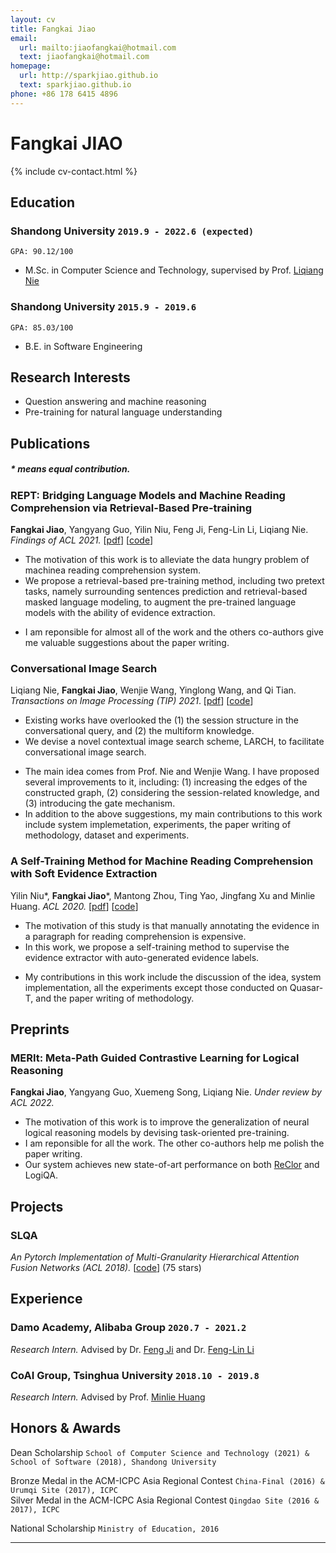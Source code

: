 ```yaml
---
layout: cv
title: Fangkai Jiao
email:
  url: mailto:jiaofangkai@hotmail.com
  text: jiaofangkai@hotmail.com
homepage:
  url: http://sparkjiao.github.io
  text: sparkjiao.github.io
phone: +86 178 6415 4896
---
```


# Fangkai JIAO

<!--
include contact information from the front matter
Supported arguments:
    - homepage: url, text
    - phone
    - email
-->

{% include cv-contact.html %}

## **Education**

### Shandong University `2019.9 - 2022.6 (expected)`

```
GPA: 90.12/100
```

- M.Sc. in Computer Science and Technology, supervised by Prof. [Liqiang Nie](https://liqiangnie.github.io/)

### Shandong University `2015.9 - 2019.6`

```
GPA: 85.03/100
```

- B.E. in Software Engineering

## **Research Interests**

- Question answering and machine reasoning
- Pre-training for natural language understanding

## **Publications**
<!-- <font size=2>* means equal contribution.</font> -->
##### \* means equal contribution.

### REPT: Bridging Language Models and Machine Reading Comprehension via Retrieval-Based Pre-training
**Fangkai Jiao**, Yangyang Guo, Yilin Niu, Feng Ji, Feng-Lin Li, Liqiang Nie. _Findings of ACL 2021._
[[pdf](https://arxiv.org/pdf/2105.04201.pdf)]
[[code](https://github.com/SparkJiao/Retrieval-based-Pre-training-for-Machine-Reading-Comprehension)]  
* The motivation of this work is to alleviate the data hungry problem of machinea reading comprehension system.   
* We propose a retrieval-based pre-training method, including two pretext tasks, namely surrounding sentences prediction and retrieval-based masked language modeling, to augment the pre-trained language models with the ability of evidence extraction.   
<!-- - Our pre-training method has achieved substantial improvements over strong baselines on five reading comprehension benchmarks.   -->
* I am reponsible for almost all of the work and the others co-authors give me valuable suggestions about the paper writing.  


### Conversational Image Search
Liqiang Nie, **Fangkai Jiao**, Wenjie Wang, Yinglong Wang, and Qi Tian. _Transactions on Image Processing (TIP) 2021_.
[[pdf](https://ieeexplore.ieee.org/document/9528996)]
[[code](https://github.com/SparkJiao/LARCH)]  
* Existing works have overlooked the (1) the session structure in the conversational query, and (2) the multiform knowledge.  
* We devise a novel contextual image search scheme, LARCH, to facilitate conversational image search. 
<!-- * Besides, we construct a augmented dataset based on MMD to facilitate future research.   -->
* The main idea comes from Prof. Nie and Wenjie Wang. I have proposed several improvements to it, including: (1) increasing the edges of the constructed graph, (2) considering the session-related knowledge, and (3) introducing the gate mechanism.  
* In addition to the above suggestions, my main contributions to this work include system implemetation, experiments, the paper writing of methodology, dataset and experiments.  

### A Self-Training Method for Machine Reading Comprehension with Soft Evidence Extraction

Yilin Niu\*, **Fangkai Jiao**\*, Mantong Zhou, Ting Yao, Jingfang Xu and Minlie Huang. _ACL 2020._
[[pdf](https://arxiv.org/pdf/2005.05189.pdf)]
[[code](https://github.com/SparkJiao/Self-Training-MRC)]  
* The motivation of this study is that manually annotating the evidence in a paragraph for reading comprehension is expensive.    
* In this work, we propose a self-training method to supervise the evidence extractor with auto-generated evidence labels.    
<!-- * Our method achieves significant improvements on seven datasets over three MRC tasks.   -->
* My contributions in this work include the discussion of the idea, system implementation, all the experiments except those conducted on Quasar-T, and the paper writing of methodology.  

## **Preprints**

### MERIt: Meta-Path Guided Contrastive Learning for Logical Reasoning
**Fangkai Jiao**, Yangyang Guo, Xuemeng Song, Liqiang Nie. _Under review by ACL 2022._  
* The motivation of this work is to improve the generalization of neural logical reasoning models by devising task-oriented pre-training.  
* I am reponsible for all the work. The other co-authors help me polish the paper writing.  
* Our system achieves new state-of-art performance on both [ReClor](https://eval.ai/web/challenges/challenge-page/503/leaderboard/1347) and LogiQA.  

## **Projects**

### SLQA

*An Pytorch Implementation of Multi-Granularity Hierarchical Attention Fusion Networks (ACL 2018).* [[code](https://github.com/SparkJiao/SLQA)] (75 stars)

## **Experience**

### Damo Academy, Alibaba Group `2020.7 - 2021.2`
_Research Intern._   Advised by Dr. [Feng Ji](http://scholar.google.com/citations?user=BxWZ-ZgAAAAJ&hl=zh-CN) and Dr. [Feng-Lin Li](http://scholar.google.it/citations?user=xo_dfnMAAAAJ&hl=en)

### CoAI Group, Tsinghua University `2018.10 - 2019.8`

_Research Intern._   Advised by Prof. [Minlie Huang](http://coai.cs.tsinghua.edu.cn/hml)


## **Honors & Awards**

Dean Scholarship `School of Computer Science and Technology (2021) & School of Software (2018), Shandong University` <br>
<!-- Dean Scholarship `School of Software, 2018` <br> -->
Bronze Medal in the ACM-ICPC Asia Regional Contest `China-Final (2016) & Urumqi Site (2017), ICPC` <br>
Silver Medal in the ACM-ICPC Asia Regional Contest `Qingdao Site (2016 & 2017), ICPC` <br>
<!-- Bronze Medal in the ACM-ICPC Asia Regional Contest China-Final `ICPC, 2016` <br> -->
<!-- Silver Medal in the ACM-ICPC Asia Regional Contest Qingdao Site `ICPC, 2016` <br> -->
National Scholarship `Ministry of Education, 2016` <br>

---

<!-- ### Footer

Last updated: May 2021 -->
